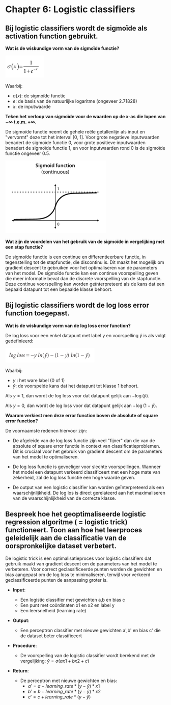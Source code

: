 # Chapter 6: Logistic classifiers

## Bij logistic classifiers wordt de sigmoïde als activation function gebruikt.
**Wat is de wiskundige vorm van de sigmoïde functie?**

![SigmoideFunction](./Images/SigmoideFunction.png)

Waarbij:
- $\sigma(x)$: de sigmoïde functie
- $e$: de basis van de natuurlijke logaritme (ongeveer 2.71828)
- $x$: de inputwaarde

**Teken het verloop van sigmoïde voor de waarden op de x-as die lopen van −∞ t.e.m. +∞.**

De sigmoïde functie neemt de gehele reële getallenlijn als input en "vervormt" deze tot het interval [0, 1]. 
Voor grote negatieve inputwaarden benadert de sigmoïde functie 0, voor grote positieve inputwaarden benadert de sigmoïde functie 1, en voor inputwaarden rond 0 is de sigmoïde functie ongeveer 0.5.

![SigmoidFuncionGraph](./Images/SigmoidFuncionGraph.png)

**Wat zijn de voordelen van het gebruik van de sigmoïde in vergelijking met een stap functie?**

De sigmoïde functie is een continue en differentieerbare functie, in tegenstelling tot de stapfunctie, die discontinu is. Dit maakt het mogelijk om gradient descent te gebruiken voor het optimaliseren van de parameters van het model.
De sigmoïde functie kan een continue voorspelling geven die meer informatie bevat dan de discrete voorspelling van de stapfunctie. Deze continue voorspelling kan worden geïnterpreteerd als de kans dat een bepaald datapunt tot een bepaalde klasse behoort.

## Bij logistic classifiers wordt de log loss error function toegepast.
**Wat is de wiskundige vorm van de log loss error function?**

De log loss voor een enkel datapunt met label $y$ en voorspelling $\hat{y}$ is als volgt gedefinieerd:

![LogLossFunction](./Images/LogLossFunction.png)

Waarbij:
- $y$ : het ware label (0 of 1)
- $\hat{y}$: de voorspelde kans dat het datapunt tot klasse 1 behoort.

Als $y=1$, dan wordt de log loss voor dat datapunt gelijk aan $-\log(\hat{y})$.

Als $y=0$, dan wordt de log loss voor dat datapunt gelijk aan $-\log(1-\hat{y})$.

**Waarom verkiest men deze error function boven de absolute of square error function?**

De voornaamste redenen hiervoor zijn:

- De afgeleide van de log loss functie zijn veel "fijner" dan die van de absolute of square error functie in context van classificatieproblemen. Dit is cruciaal voor het gebruik van gradient descent om de parameters van het model te optimaliseren.

- De log loss functie is gevoeliger voor slechte voorspellingen. Wanneer het model een datapunt verkeerd classificeert met een hoge mate van zekerheid, zal de log loss functie een hoge waarde geven.

- De output van een logistic classifier kan worden geïnterpreteerd als een waarschijnlijkheid. De log los is direct gerelateerd aan het maximaliseren van de waarschijnlijkheid van de correcte klasse.

## Bespreek hoe het geoptimaliseerde logistic regression algoritme ( = logistic trick) functioneert. Toon aan hoe het leerproces geleidelijk aan de classificatie van de oorspronkelijke dataset verbetert.
De logistic trick is een optimalisatieproces voor logistic classifiers dat gebruik maakt van gradient descent om de parameters van het model te verbeteren. Voor correct geclassificeerde punten worden de gewichten en bias aangepast om de log loss te minimaliseren, terwijl voor verkeerd geclassificeerde punten de aanpassing groter is.

- **Input**:
    - Een logistic classifier met gewichten a,b en bias c
    - Een punt met coördinaten x1 en x2 en label y
    - Een leersnelheid (learning rate)

- **Output**:
    - Een perceptron classifier met nieuwe gewichten a',b' en bias c' die de dataset beter classificeert

- **Procedure**:
    - De voorspelling van de logistic classifier wordt berekend met de vergelijking:
    $\hat{y} = \sigma(ax1 + bx2 + c)$

- **Return**:
    - De perceptron met nieuwe gewichten en bias:
        - $a' = a + learning\_rate * (y - \hat{y}) * x1$
        - $b' = b + learning\_rate * (y - \hat{y}) * x2$
        - $c' = c + learning\_rate * (y - \hat{y})$